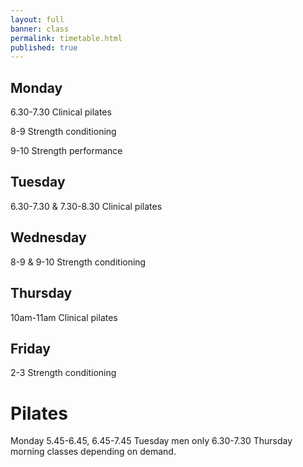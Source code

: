 ```yaml
---
layout: full
banner: class
permalink: timetable.html
published: true
---
```


## Monday
6.30-7.30 Clinical pilates  

8-9 Strength conditioning  

9-10 Strength performance  
## Tuesday 
6.30-7.30 & 7.30-8.30 Clinical pilates
## Wednesday 
8-9 & 9-10 Strength conditioning
## Thursday 
10am-11am Clinical pilates
## Friday 
2-3 Strength conditioning

# Pilates
Monday 5.45-6.45, 6.45-7.45
Tuesday men only 6.30-7.30
Thursday morning classes depending on demand.
